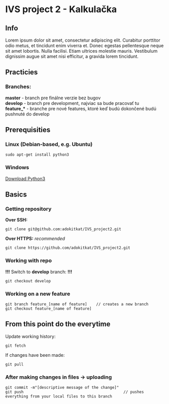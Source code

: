 # IVS project 2 - Kalkulačka
## Info
Lorem ipsum dolor sit amet, consectetur adipiscing elit. Curabitur porttitor odio metus, et tincidunt enim viverra et. Donec egestas pellentesque neque sit amet lobortis. Nulla facilisi. Etiam ultrices molestie mauris. Vestibulum dignissim augue sit amet nisi efficitur, a gravida lorem tincidunt.

## Practicies
### Branches:
<b>master</b>  - branch pre finálne verzie bez bugov  
<b>develop</b> - branch pre development, najviac sa bude pracovať tu  
<b>feature_*</b>  - branche pre nové features, ktoré keď budú dokončené budú pushnuté do develop  

## Prerequisities
### Linux (Debian-based, e.g. Ubuntu)  
```
sudo apt-get install python3
```
### Windows  
[Download Python3](https://www.python.org/downloads/)
## Basics
### Getting repository
<b>Over SSH:</b>
```
git clone git@github.com:adokitkat/IVS_project2.git
```
<b>Over HTTPS:</b> _recommended_ 
```
git clone https://github.com/adokitkat/IVS_project2.git
```
### Working with repo
<b>!!!</b> Switch to <b>develop</b> branch: <b>!!!</b> 
```
git checkout develop
```  
### Working on a new feature
```
git branch feature_[name of feature]    // creates a new branch
git checkout feature_[name of feature]
```  
## From this point do the everytime
Update working history:
```
git fetch
```
If changes have been made:
```
git pull
```
### After making changes in files -> uploading
```
git commit -m"[descriptive message of the change]"
git push                                            // pushes everything from your local files to this branch
```

